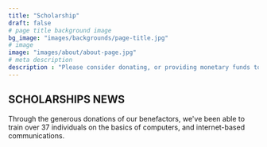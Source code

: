 ```yaml
---
title: "Scholarship"
draft: false
# page title background image
bg_image: "images/backgrounds/page-title.jpg"
# image
image: "images/about/about-page.jpg"
# meta description
description : "Please consider donating, or providing monetary funds to cover scholarship for individuals in need."
---
```


## SCHOLARSHIPS NEWS

Through the generous donations of our benefactors, we've been able to train over 37 individuals on the basics of computers, and internet-based communications. 
